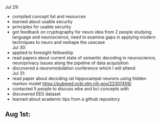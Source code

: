 Jul 29:
- compiled concept list and resources
- learned about usable security
- principles for usable security
- got feedback on cryptography for neuro idea from 2 people studying language and neuroscience, need to examine gaps in applying modern techniques to neuro and reshape the usecase   
Jul 30:
- applied to foresight fellowship
- read papers about current state of semantic decoding in neuroscience, neuroprivacy issues along the pipeline of data acquisition
- discovered a neuromodulation conference which I will attend   
Jul 31:
- read paper about decoding rat hippocampal neurons using hidden markov model https://pubmed.ncbi.nlm.nih.gov/22307459/
- contacted 5 people to discuss wbe and bci concepts with
- discovered EEG dataset
- learned about academic tips from a github repository   

Aug 1st:
- 
